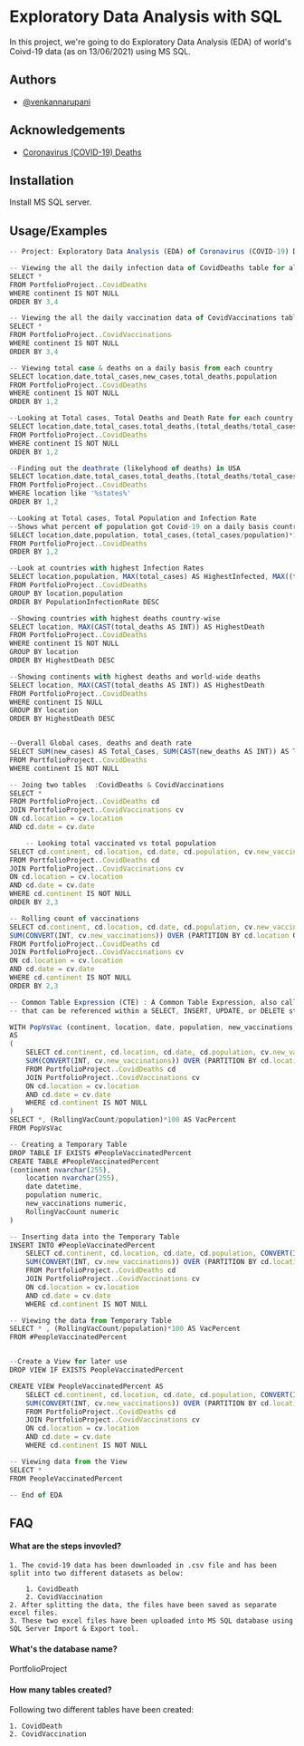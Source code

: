 # Exploratory Data Analysis with SQL

In this project, we're going to do Exploratory Data Analysis (EDA) of world's Coivd-19 data (as on 13/06/2021) using MS SQL.


## Authors

- [@venkannarupani](https://github.com/venkannarupani)

  
## Acknowledgements

 - [Coronavirus (COVID-19) Deaths](https://ourworldindata.org/covid-deaths)
  
## Installation 

Install MS SQL server.
    
## Usage/Examples

```javascript
-- Project: Exploratory Data Analysis (EDA) of Coronavirus (COVID-19) Deaths world-wide for data as on 13/06/2021

-- Viewing the all the daily infection data of CovidDeaths table for all countries.
SELECT *
FROM PortfolioProject..CovidDeaths
WHERE continent IS NOT NULL
ORDER BY 3,4

-- Viewing the all the daily vaccination data of CovidVaccinations table for all countries.
SELECT *
FROM PortfolioProject..CovidVaccinations
WHERE continent IS NOT NULL
ORDER BY 3,4

-- Viewing total case & deaths on a daily basis from each country
SELECT location,date,total_cases,new_cases,total_deaths,population
FROM PortfolioProject..CovidDeaths
WHERE continent IS NOT NULL
ORDER BY 1,2

--Looking at Total cases, Total Deaths and Death Rate for each country
SELECT location,date,total_cases,total_deaths,(total_deaths/total_cases)*100 AS DeathRate
FROM PortfolioProject..CovidDeaths
WHERE continent IS NOT NULL
ORDER BY 1,2

--Finding out the deathrate (likelyhood of deaths) in USA
SELECT location,date,total_cases,total_deaths,(total_deaths/total_cases)*100 AS DeathRate
FROM PortfolioProject..CovidDeaths
WHERE location like '%states%'
ORDER BY 1,2

--Looking at Total cases, Total Population and Infection Rate
--Shows what percent of population got Covid-19 on a daily basis countr-wise
SELECT location,date,population, total_cases,(total_cases/population)*100 AS InfectionRate
FROM PortfolioProject..CovidDeaths
ORDER BY 1,2

--Look at countries with highest Infection Rates
SELECT location,population, MAX(total_cases) AS HighestInfected, MAX((total_cases/population))*100 AS PopulationInfectionRate
FROM PortfolioProject..CovidDeaths
GROUP BY location,population
ORDER BY PopulationInfectionRate DESC

--Showing countries with highest deaths country-wise
SELECT location, MAX(CAST(total_deaths AS INT)) AS HighestDeath
FROM PortfolioProject..CovidDeaths
WHERE continent IS NOT NULL
GROUP BY location
ORDER BY HighestDeath DESC

--Showing continents with highest deaths and world-wide deaths
SELECT location, MAX(CAST(total_deaths AS INT)) AS HighestDeath
FROM PortfolioProject..CovidDeaths
WHERE continent IS NULL
GROUP BY location
ORDER BY HighestDeath DESC


--Overall Global cases, deaths and death rate
SELECT SUM(new_cases) AS Total_Cases, SUM(CAST(new_deaths AS INT)) AS Total_Deaths, SUM(CAST(new_deaths AS INT))/SUM(new_cases)*100 AS Overall_Death_Rate
FROM PortfolioProject..CovidDeaths
WHERE continent IS NOT NULL

-- Joing two tables  :CovidDeaths & CovidVaccinations
SELECT *
FROM PortfolioProject..CovidDeaths cd
JOIN PortfolioProject..CovidVaccinations cv
ON cd.location = cv.location
AND cd.date = cv.date

	-- Looking total vaccinated vs total population
SELECT cd.continent, cd.location, cd.date, cd.population, cv.new_vaccinations
FROM PortfolioProject..CovidDeaths cd
JOIN PortfolioProject..CovidVaccinations cv
ON cd.location = cv.location
AND cd.date = cv.date
WHERE cd.continent IS NOT NULL
ORDER BY 2,3

-- Rolling count of vaccinations
SELECT cd.continent, cd.location, cd.date, cd.population, cv.new_vaccinations,
SUM(CONVERT(INT, cv.new_vaccinations)) OVER (PARTITION BY cd.location ORDER BY cd.location, cd.date) AS RollingVacCount
FROM PortfolioProject..CovidDeaths cd
JOIN PortfolioProject..CovidVaccinations cv
ON cd.location = cv.location
AND cd.date = cv.date
WHERE cd.continent IS NOT NULL
ORDER BY 2,3

-- Common Table Expression (CTE) : A Common Table Expression, also called as CTE in short form, is a temporary named result set 
-- that can be referenced within a SELECT, INSERT, UPDATE, or DELETE statement. The CTE can also be used in a View.

WITH PopVsVac (continent, location, date, population, new_vaccinations,RollingVacCount)
AS
(
	SELECT cd.continent, cd.location, cd.date, cd.population, cv.new_vaccinations,
	SUM(CONVERT(INT, cv.new_vaccinations)) OVER (PARTITION BY cd.location ORDER BY cd.location, cd.date) AS RollingVacCount
	FROM PortfolioProject..CovidDeaths cd
	JOIN PortfolioProject..CovidVaccinations cv
	ON cd.location = cv.location
	AND cd.date = cv.date
	WHERE cd.continent IS NOT NULL
)
SELECT *, (RollingVacCount/population)*100 AS VacPercent
FROM PopVsVac

-- Creating a Temporary Table
DROP TABLE IF EXISTS #PeopleVaccinatedPercent
CREATE TABLE #PeopleVaccinatedPercent
(continent nvarchar(255),
	location nvarchar(255),
	date datetime,
	population numeric,
	new_vaccinations numeric,
	RollingVacCount numeric
)

-- Inserting data into the Temporary Table
INSERT INTO #PeopleVaccinatedPercent
	SELECT cd.continent, cd.location, cd.date, cd.population, CONVERT(INT, cv.new_vaccinations),
	SUM(CONVERT(INT, cv.new_vaccinations)) OVER (PARTITION BY cd.location ORDER BY cd.location, cd.date) AS RollingVacCount
	FROM PortfolioProject..CovidDeaths cd
	JOIN PortfolioProject..CovidVaccinations cv
	ON cd.location = cv.location
	AND cd.date = cv.date
	WHERE cd.continent IS NOT NULL

-- Viewing the data from Temporary Table
SELECT * , (RollingVacCount/population)*100 AS VacPercent
FROM #PeopleVaccinatedPercent


--Create a View for later use
DROP VIEW IF EXISTS PeopleVaccinatedPercent

CREATE VIEW PeopleVaccinatedPercent AS
	SELECT cd.continent, cd.location, cd.date, cd.population, CONVERT(INT, cv.new_vaccinations) AS new_vaccinations,
	SUM(CONVERT(INT, cv.new_vaccinations)) OVER (PARTITION BY cd.location ORDER BY cd.location, cd.date) AS RollingVacCount
	FROM PortfolioProject..CovidDeaths cd
	JOIN PortfolioProject..CovidVaccinations cv
	ON cd.location = cv.location
	AND cd.date = cv.date
	WHERE cd.continent IS NOT NULL

-- Viewing data from the View
SELECT * 
FROM PeopleVaccinatedPercent

-- End of EDA
```

  
## FAQ

#### What are the steps invovled?

    1. The covid-19 data has been downloaded in .csv file and has been split into two different datasets as below:

        1. CovidDeath
        2. CovidVaccination
    2. After splitting the data, the files have been saved as separate excel files.
    3. These two excel files have been uploaded into MS SQL database using SQL Server Import & Export tool.

#### What's the database name?
PortfolioProject

#### How many tables created?

Following two different tables have been created:

    1. CovidDeath
    2. CovidVaccination

  
